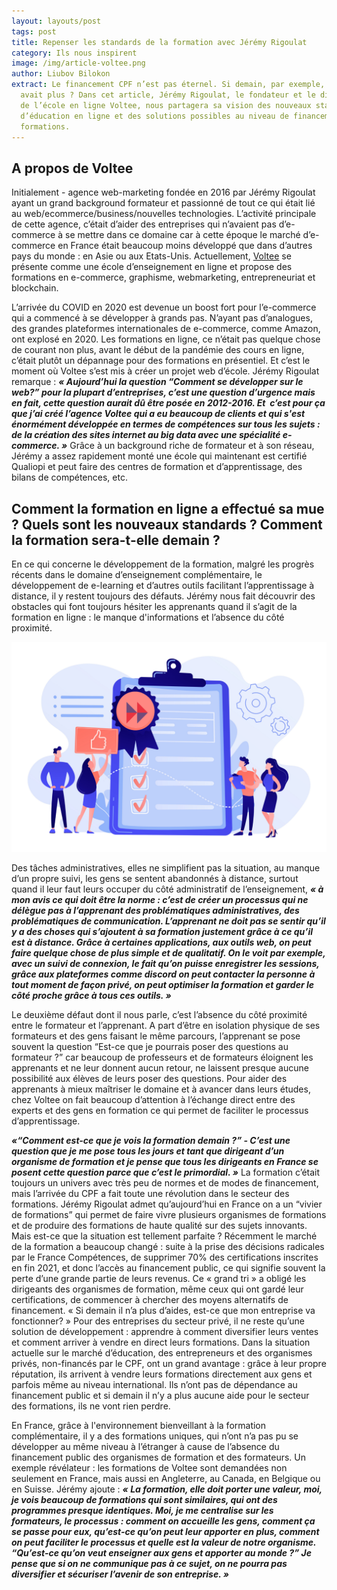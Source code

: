 ```yaml
---
layout: layouts/post
tags: post
title: Repenser les standards de la formation avec Jérémy Rigoulat
category: Ils nous inspirent
image: /img/article-voltee.png
author: Liubov Bilokon
extract: Le financement CPF n’est pas éternel. Si demain, par exemple, il n’y en
  avait plus ? Dans cet article, Jérémy Rigoulat, le fondateur et le directeur
  de l’école en ligne Voltee, nous partagera sa vision des nouveaux standards
  d’éducation en ligne et des solutions possibles au niveau de financement des
  formations.
---
```

## A propos de Voltee

Initialement - agence web-marketing fondée en 2016 par Jérémy Rigoulat ayant un grand background formateur et passionné de tout ce qui était lié au web/ecommerce/business/nouvelles technologies. L’activité principale de cette agence, c’était d’aider des entreprises qui n’avaient pas d’e-commerce à se mettre dans ce domaine car à cette époque le marché d’e-commerce en France était beaucoup moins développé que dans d’autres pays du monde : en Asie ou aux Etats-Unis. Actuellement, [Voltee](https://voltee.fr/) se présente comme une école d’enseignement en ligne et propose des formations en e-commerce, graphisme, webmarketing, entrepreneuriat et blockchain.

L’arrivée du COVID en 2020 est devenue un boost fort pour l’e-commerce qui a commencé à se développer à grands pas. N’ayant pas d’analogues, des grandes plateformes internationales de e-commerce, comme Amazon, ont explosé en 2020. Les formations en ligne, ce n’était pas quelque chose de courant non plus, avant le début de la pandémie des cours en ligne, c’était plutôt un dépannage pour des formations en présentiel. Et c’est le moment où Voltee s’est mis à créer un projet web d’école. Jérémy Rigoulat remarque : ***« Aujourd’hui la question “Comment se développer sur le web?” pour la plupart d’entreprises, c’est une question d’urgence mais en fait, cette question aurait dû être posée en 2012-2016. Et  c’est pour ça que j’ai créé l’agence Voltee qui a eu beaucoup de clients et qui s'est énormément développée en termes de compétences sur tous les sujets : de la création des sites internet au big data avec une spécialité e-commerce. »*** Grâce à un background riche de formateur et à son réseau, Jérémy a assez rapidement monté une école qui maintenant est certifié Qualiopi et peut faire des centres de formation et d’apprentissage, des bilans de compétences, etc. 

## Comment la formation en ligne a effectué sa mue ? Quels sont les nouveaux standards ? Comment la formation sera-t-elle demain ?

En ce qui concerne le développement de la formation, malgré les progrès récents dans le domaine d’enseignement complémentaire, le développement de e-learning et d’autres outils facilitant l’apprentissage à distance, il y restent toujours des défauts. Jérémy nous fait découvrir des obstacles qui font toujours hésiter les apprenants quand il s’agit de la formation en ligne : le manque d'informations et l’absence du côté proximité.

![](/img/standards-qualiopi.png "Source : [Certification Internationale](https://fr.freepik.com/vecteurs-libre/gens-affaires-minuscules-aiment-norme-pour-controle-qualite-norme-pour-controle-qualite-norme-iso-9001-illustration-du-concept-certification-internationale_11669649.htm#query=iso%209001&position=0&from_view=keyword)")

Des tâches administratives, elles ne simplifient pas la situation, au manque d’un propre suivi, les gens se sentent abandonnés à distance, surtout quand il leur faut leurs occuper du côté administratif de l’enseignement, ***« à mon avis ce qui doit être la norme : c’est de créer un processus qui ne délègue pas à l’apprenant des problématiques administratives, des problématiques de communication. L’apprenant ne doit pas se sentir qu’il y a des choses qui s’ajoutent à sa formation justement grâce à ce qu’il est à distance. Grâce à certaines applications, aux outils web, on peut faire quelque chose de plus simple et de qualitatif. On le voit par exemple, avec un suivi de connexion, le fait qu’on puisse enregistrer les sessions, grâce aux plateformes comme discord on peut contacter la personne à tout moment de façon privé, on peut optimiser la formation et garder le côté proche grâce à tous ces outils. »***

Le deuxième défaut dont il nous parle, c’est l’absence du côté proximité entre le formateur et l’apprenant. A part d’être en isolation physique de ses formateurs et des gens faisant le même parcours, l’apprenant se pose souvent la question “Est-ce que je pourrais poser des questions au formateur ?” car beaucoup de professeurs et de formateurs éloignent les apprenants et ne leur donnent aucun retour, ne laissent presque aucune possibilité aux élèves de leurs poser des questions. Pour aider des apprenants à mieux maîtriser le domaine et à avancer dans leurs études, chez Voltee on fait beaucoup d’attention à l’échange direct entre des experts et des gens en formation ce qui permet de faciliter le processus d’apprentissage.

***«“Comment est-ce que je vois la formation demain ?” - C’est une question que je me pose tous les jours et tant que dirigeant d’un organisme de formation et je pense que tous les dirigeants en France se posent cette question parce que c’est le primordial. »*** La formation c’était toujours un univers avec très peu de normes et de modes de financement, mais l’arrivée du CPF a fait toute une révolution dans le secteur des formations. Jérémy Rigoulat admet qu’aujourd’hui en France on a un “vivier de formations” qui permet de faire vivre plusieurs organismes de formations et de produire des formations de haute qualité sur des sujets innovants. Mais est-ce que la situation est tellement parfaite ? Récemment le marché de la formation a beaucoup changé : suite à la prise des décisions radicales par le France Compétences, de supprimer 70% des certifications inscrites en fin 2021, et donc l’accès au financement public, ce qui signifie souvent la perte d’une grande partie de leurs revenus. Ce « grand tri » a obligé les dirigeants des organismes de formation, même ceux qui ont gardé leur certifications, de commencer à chercher des moyens alternatifs de financement. « Si demain il n’a plus d’aides, est-ce que mon entreprise va fonctionner? » Pour des entreprises du secteur privé, il ne reste qu’une solution de développement : apprendre à comment diversifier leurs ventes et comment arriver à vendre en direct leurs formations. Dans la situation actuelle sur le marché d’éducation, des entrepreneurs et des organismes privés, non-financés par le CPF, ont un grand avantage : grâce à leur propre réputation, ils arrivent à vendre leurs formations directement aux gens et parfois même au niveau international. Ils n’ont pas de dépendance au financement public et si demain il n’y a plus aucune aide pour le secteur des formations, ils ne vont rien perdre. 

En France, grâce à l'environnement bienveillant à la formation complémentaire, il y a des formations uniques, qui n’ont n’a pas pu se développer au même niveau à l’étranger à cause de l’absence du financement public des organismes de formation et des formateurs. Un exemple révélateur : les formations de Voltee sont demandées non seulement en France, mais aussi en Angleterre, au Canada, en Belgique ou en Suisse. Jérémy ajoute : ***« La formation, elle doit porter une valeur, moi, je vois beaucoup de formations qui sont similaires, qui ont des programmes presque identiques. Moi, je me centralise sur les formateurs, le processus : comment on accueille les gens, comment ça se passe pour eux, qu’est-ce qu’on peut leur apporter en plus, comment on peut faciliter le processus et quelle est la valeur de notre organisme. “Qu’est-ce qu’on veut enseigner aux gens et apporter au monde ?” Je pense que si on ne communique pas à ce sujet, on ne pourra pas diversifier et sécuriser l’avenir de son entreprise. »***